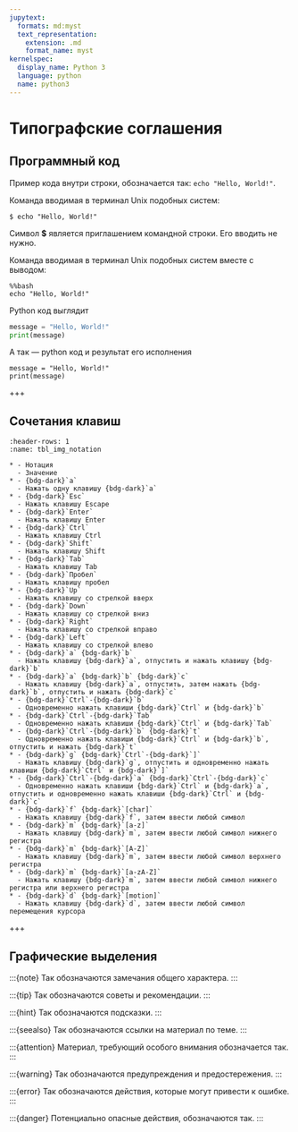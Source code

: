 ```yaml
---
jupytext:
  formats: md:myst
  text_representation:
    extension: .md
    format_name: myst
kernelspec:
  display_name: Python 3
  language: python
  name: python3
---
```


# Типографские соглашения

## Программный код

Пример кода внутри строки, обозначается так: `echo "Hello, World!"`.

Команда вводимая в терминал Unix подобных систем:
```console
$ echo "Hello, World!"
```
Символ **$** является приглашением командной строки. Его вводить не нужно.

<!--
Команда вводимая в командной строке Windows:
```console
c:\> echo "Hello, World!"
```
Символы **c:\\>** являются приглашением командной строки. Их вводить не нужно.
-->

Команда вводимая в терминал Unix подобных систем вместе с выводом:
```{code-cell} python
%%bash
echo "Hello, World!"
```

Python код выглядит
```python
message = "Hello, World!"
print(message)
```

А так — python код и результат его исполнения
```{code-cell} python
message = "Hello, World!"
print(message)
```

+++

## Сочетания клавиш

```{list-table}
:header-rows: 1
:name: tbl_img_notation

* - Нотация
  - Значение
* - {bdg-dark}`a`
  - Нажать одну клавишу {bdg-dark}`a`
* - {bdg-dark}`Esc`
  - Нажать клавишу Escape
* - {bdg-dark}`Enter`
  - Нажать клавишу Enter
* - {bdg-dark}`Ctrl`
  - Нажать клавишу Ctrl
* - {bdg-dark}`Shift`
  - Нажать клавишу Shift
* - {bdg-dark}`Tab`
  - Нажать клавишу Tab
* - {bdg-dark}`Пробел`
  - Нажать клавишу пробел
* - {bdg-dark}`Up`
  - Нажать клавишу со стрелкой вверх
* - {bdg-dark}`Down`
  - Нажать клавишу со стрелкой вниз
* - {bdg-dark}`Right`
  - Нажать клавишу со стрелкой вправо
* - {bdg-dark}`Left`
  - Нажать клавишу со стрелкой влево
* - {bdg-dark}`a` {bdg-dark}`b`
  - Нажать клавишу {bdg-dark}`a`, отпустить и нажать клавишу {bdg-dark}`b`
* - {bdg-dark}`a` {bdg-dark}`b` {bdg-dark}`с`
  - Нажать клавишу {bdg-dark}`a`, отпустить, затем нажать {bdg-dark}`b`, отпустить и нажать {bdg-dark}`c`
* - {bdg-dark}`Ctrl`-{bdg-dark}`b`
  - Одновременно нажать клавиши {bdg-dark}`Ctrl` и {bdg-dark}`b`
* - {bdg-dark}`Ctrl`-{bdg-dark}`Tab`
  - Одновременно нажать клавиши {bdg-dark}`Ctrl` и {bdg-dark}`Tab`
* - {bdg-dark}`Ctrl`-{bdg-dark}`b` {bdg-dark}`t`
  - Одновременно нажать клавиши {bdg-dark}`Ctrl` и {bdg-dark}`b`, отпустить и нажать {bdg-dark}`t`
* - {bdg-dark}`g` {bdg-dark}`Ctrl`-{bdg-dark}`]`
  - Нажать клавишу {bdg-dark}`g`, отпустить и одновременно нажать клавиши {bdg-dark}`Ctrl` и {bdg-dark}`]`
* - {bdg-dark}`Ctrl`-{bdg-dark}`a` {bdg-dark}`Ctrl`-{bdg-dark}`c`
  - Одновременно нажать клавиши {bdg-dark}`Ctrl` и {bdg-dark}`a`, отпустить и одновременно нажать клавиши {bdg-dark}`Ctrl` и {bdg-dark}`c`
* - {bdg-dark}`f` {bdg-dark}`[char]`
  - Нажать клавишу {bdg-dark}`f`, затем ввести любой символ
* - {bdg-dark}`m` {bdg-dark}`[a-z]`
  - Нажать клавишу {bdg-dark}`m`, затем ввести любой символ нижнего регистра
* - {bdg-dark}`m` {bdg-dark}`[A-Z]`
  - Нажать клавишу {bdg-dark}`m`, затем ввести любой символ верхнего регистра
* - {bdg-dark}`m` {bdg-dark}`[a-zA-Z]`
  - Нажать клавишу {bdg-dark}`m`, затем ввести любой символ нижнего регистра или верхнего регистра
* - {bdg-dark}`d` {bdg-dark}`[motion]`
  - Нажать клавишу {bdg-dark}`d`, затем ввести любой символ перемещения курсора
```

+++

## Графические выделения

<!--
:::{admonition} This is a title
:class: note
:class: warning
:class: tip
:class: caution
:class: attention
:class: danger
:class: error
:class: hint
:class: important
:class: seealso
An example of an admonition with a title.
:::
-->

:::{note}
Так обозначаются замечания общего характера.
:::

:::{tip}
Так обозначаются советы и рекомендации.
:::

:::{hint}
Так обозначаются подсказки.
:::

:::{seealso}
Так обозначаются ссылки на материал по теме.
:::

:::{attention}
Материал, требующий особого внимания обозначается так.
:::

:::{warning}
Так обозначаются предупреждения и предостережения.
:::

:::{error}
Так обозначаются действия, которые могут привести к ошибке.
:::

:::{danger}
Потенциально опасные действия, обозначаются так.
:::
